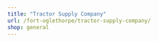 ```yaml
---
title: "Tractor Supply Company"
url: /fort-oglethorpe/tractor-supply-company/
shop: general
---
```

